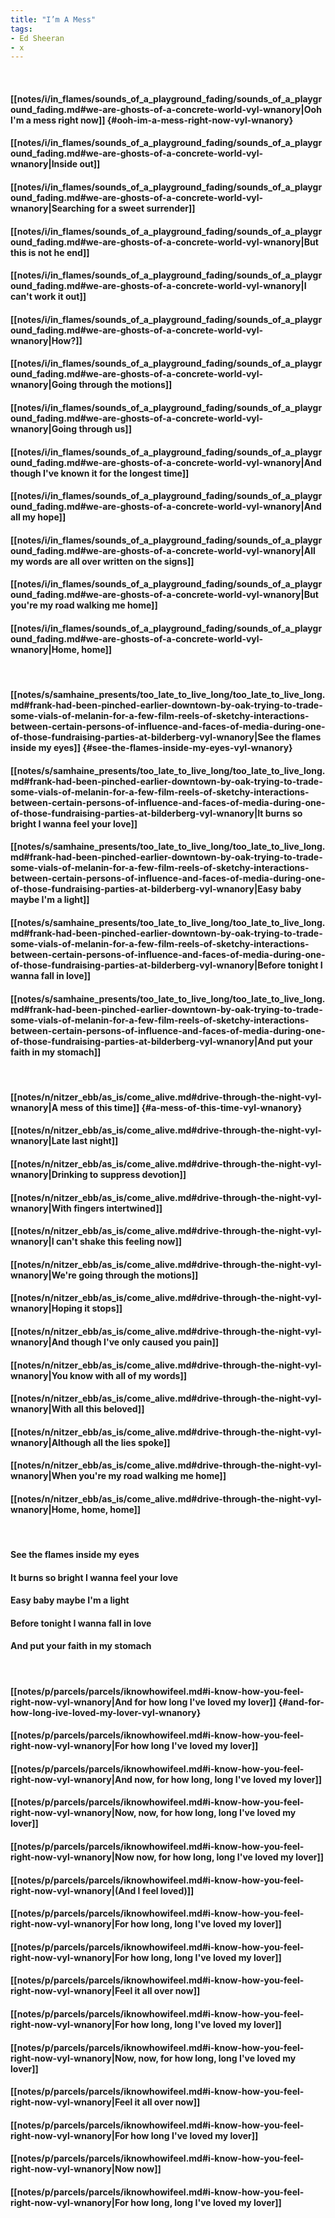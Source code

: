 ```yaml
---
title: "I’m A Mess"
tags:
- Ed Sheeran
- x
---
```

&nbsp;
#### [[notes/i/in_flames/sounds_of_a_playground_fading/sounds_of_a_playground_fading.md#we-are-ghosts-of-a-concrete-world-vyl-wnanory|Ooh I'm a mess right now]] {#ooh-im-a-mess-right-now-vyl-wnanory}
#### [[notes/i/in_flames/sounds_of_a_playground_fading/sounds_of_a_playground_fading.md#we-are-ghosts-of-a-concrete-world-vyl-wnanory|Inside out]]
#### [[notes/i/in_flames/sounds_of_a_playground_fading/sounds_of_a_playground_fading.md#we-are-ghosts-of-a-concrete-world-vyl-wnanory|Searching for a sweet surrender]]
#### [[notes/i/in_flames/sounds_of_a_playground_fading/sounds_of_a_playground_fading.md#we-are-ghosts-of-a-concrete-world-vyl-wnanory|But this is not he end]]
#### [[notes/i/in_flames/sounds_of_a_playground_fading/sounds_of_a_playground_fading.md#we-are-ghosts-of-a-concrete-world-vyl-wnanory|I can't work it out]]
#### [[notes/i/in_flames/sounds_of_a_playground_fading/sounds_of_a_playground_fading.md#we-are-ghosts-of-a-concrete-world-vyl-wnanory|How?]]
#### [[notes/i/in_flames/sounds_of_a_playground_fading/sounds_of_a_playground_fading.md#we-are-ghosts-of-a-concrete-world-vyl-wnanory|Going through the motions]]
#### [[notes/i/in_flames/sounds_of_a_playground_fading/sounds_of_a_playground_fading.md#we-are-ghosts-of-a-concrete-world-vyl-wnanory|Going through us]]
#### [[notes/i/in_flames/sounds_of_a_playground_fading/sounds_of_a_playground_fading.md#we-are-ghosts-of-a-concrete-world-vyl-wnanory|And though I've known it for the longest time]]
#### [[notes/i/in_flames/sounds_of_a_playground_fading/sounds_of_a_playground_fading.md#we-are-ghosts-of-a-concrete-world-vyl-wnanory|And all my hope]]
#### [[notes/i/in_flames/sounds_of_a_playground_fading/sounds_of_a_playground_fading.md#we-are-ghosts-of-a-concrete-world-vyl-wnanory|All my words are all over written on the signs]]
#### [[notes/i/in_flames/sounds_of_a_playground_fading/sounds_of_a_playground_fading.md#we-are-ghosts-of-a-concrete-world-vyl-wnanory|But you're my road walking me home]]
#### [[notes/i/in_flames/sounds_of_a_playground_fading/sounds_of_a_playground_fading.md#we-are-ghosts-of-a-concrete-world-vyl-wnanory|Home, home]]
&nbsp;
#### [[notes/s/samhaine_presents/too_late_to_live_long/too_late_to_live_long.md#frank-had-been-pinched-earlier-downtown-by-oak-trying-to-trade-some-vials-of-melanin-for-a-few-film-reels-of-sketchy-interactions-between-certain-persons-of-influence-and-faces-of-media-during-one-of-those-fundraising-parties-at-bilderberg-vyl-wnanory|See the flames inside my eyes]] {#see-the-flames-inside-my-eyes-vyl-wnanory}
#### [[notes/s/samhaine_presents/too_late_to_live_long/too_late_to_live_long.md#frank-had-been-pinched-earlier-downtown-by-oak-trying-to-trade-some-vials-of-melanin-for-a-few-film-reels-of-sketchy-interactions-between-certain-persons-of-influence-and-faces-of-media-during-one-of-those-fundraising-parties-at-bilderberg-vyl-wnanory|It burns so bright I wanna feel your love]]
#### [[notes/s/samhaine_presents/too_late_to_live_long/too_late_to_live_long.md#frank-had-been-pinched-earlier-downtown-by-oak-trying-to-trade-some-vials-of-melanin-for-a-few-film-reels-of-sketchy-interactions-between-certain-persons-of-influence-and-faces-of-media-during-one-of-those-fundraising-parties-at-bilderberg-vyl-wnanory|Easy baby maybe I'm a light]]
#### [[notes/s/samhaine_presents/too_late_to_live_long/too_late_to_live_long.md#frank-had-been-pinched-earlier-downtown-by-oak-trying-to-trade-some-vials-of-melanin-for-a-few-film-reels-of-sketchy-interactions-between-certain-persons-of-influence-and-faces-of-media-during-one-of-those-fundraising-parties-at-bilderberg-vyl-wnanory|Before tonight I wanna fall in love]]
#### [[notes/s/samhaine_presents/too_late_to_live_long/too_late_to_live_long.md#frank-had-been-pinched-earlier-downtown-by-oak-trying-to-trade-some-vials-of-melanin-for-a-few-film-reels-of-sketchy-interactions-between-certain-persons-of-influence-and-faces-of-media-during-one-of-those-fundraising-parties-at-bilderberg-vyl-wnanory|And put your faith in my stomach]]
&nbsp;
#### [[notes/n/nitzer_ebb/as_is/come_alive.md#drive-through-the-night-vyl-wnanory|A mess of this time]] {#a-mess-of-this-time-vyl-wnanory}
#### [[notes/n/nitzer_ebb/as_is/come_alive.md#drive-through-the-night-vyl-wnanory|Late last night]]
#### [[notes/n/nitzer_ebb/as_is/come_alive.md#drive-through-the-night-vyl-wnanory|Drinking to suppress devotion]]
#### [[notes/n/nitzer_ebb/as_is/come_alive.md#drive-through-the-night-vyl-wnanory|With fingers intertwined]]
#### [[notes/n/nitzer_ebb/as_is/come_alive.md#drive-through-the-night-vyl-wnanory|I can't shake this feeling now]]
#### [[notes/n/nitzer_ebb/as_is/come_alive.md#drive-through-the-night-vyl-wnanory|We're going through the motions]]
#### [[notes/n/nitzer_ebb/as_is/come_alive.md#drive-through-the-night-vyl-wnanory|Hoping it stops]]
#### [[notes/n/nitzer_ebb/as_is/come_alive.md#drive-through-the-night-vyl-wnanory|And though I've only caused you pain]]
#### [[notes/n/nitzer_ebb/as_is/come_alive.md#drive-through-the-night-vyl-wnanory|You know with all of my words]]
#### [[notes/n/nitzer_ebb/as_is/come_alive.md#drive-through-the-night-vyl-wnanory|With all this beloved]]
#### [[notes/n/nitzer_ebb/as_is/come_alive.md#drive-through-the-night-vyl-wnanory|Although all the lies spoke]]
#### [[notes/n/nitzer_ebb/as_is/come_alive.md#drive-through-the-night-vyl-wnanory|When you're my road walking me home]]
#### [[notes/n/nitzer_ebb/as_is/come_alive.md#drive-through-the-night-vyl-wnanory|Home, home, home]]
&nbsp;
#### See the flames inside my eyes
#### It burns so bright I wanna feel your love
#### Easy baby maybe I'm a light
#### Before tonight I wanna fall in love
#### And put your faith in my stomach
&nbsp;
#### [[notes/p/parcels/parcels/iknowhowifeel.md#i-know-how-you-feel-right-now-vyl-wnanory|And for how long I've loved my lover]] {#and-for-how-long-ive-loved-my-lover-vyl-wnanory}
#### [[notes/p/parcels/parcels/iknowhowifeel.md#i-know-how-you-feel-right-now-vyl-wnanory|For how long I've loved my lover]]
#### [[notes/p/parcels/parcels/iknowhowifeel.md#i-know-how-you-feel-right-now-vyl-wnanory|And now, for how long, long I've loved my lover]]
#### [[notes/p/parcels/parcels/iknowhowifeel.md#i-know-how-you-feel-right-now-vyl-wnanory|Now, now, for how long, long I've loved my lover]]
#### [[notes/p/parcels/parcels/iknowhowifeel.md#i-know-how-you-feel-right-now-vyl-wnanory|Now now, for how long, long I've loved my lover]]
#### [[notes/p/parcels/parcels/iknowhowifeel.md#i-know-how-you-feel-right-now-vyl-wnanory|(And I feel loved)]]
#### [[notes/p/parcels/parcels/iknowhowifeel.md#i-know-how-you-feel-right-now-vyl-wnanory|For how long, long I've loved my lover]]
#### [[notes/p/parcels/parcels/iknowhowifeel.md#i-know-how-you-feel-right-now-vyl-wnanory|For how long, long I've loved my lover]]
#### [[notes/p/parcels/parcels/iknowhowifeel.md#i-know-how-you-feel-right-now-vyl-wnanory|Feel it all over now]]
#### [[notes/p/parcels/parcels/iknowhowifeel.md#i-know-how-you-feel-right-now-vyl-wnanory|For how long, long I've loved my lover]]
#### [[notes/p/parcels/parcels/iknowhowifeel.md#i-know-how-you-feel-right-now-vyl-wnanory|Now, now, for how long, long I've loved my lover]]
#### [[notes/p/parcels/parcels/iknowhowifeel.md#i-know-how-you-feel-right-now-vyl-wnanory|Feel it all over now]]
#### [[notes/p/parcels/parcels/iknowhowifeel.md#i-know-how-you-feel-right-now-vyl-wnanory|For how long I've loved my lover]]
#### [[notes/p/parcels/parcels/iknowhowifeel.md#i-know-how-you-feel-right-now-vyl-wnanory|Now now]]
#### [[notes/p/parcels/parcels/iknowhowifeel.md#i-know-how-you-feel-right-now-vyl-wnanory|For how long, long I've loved my lover]]
